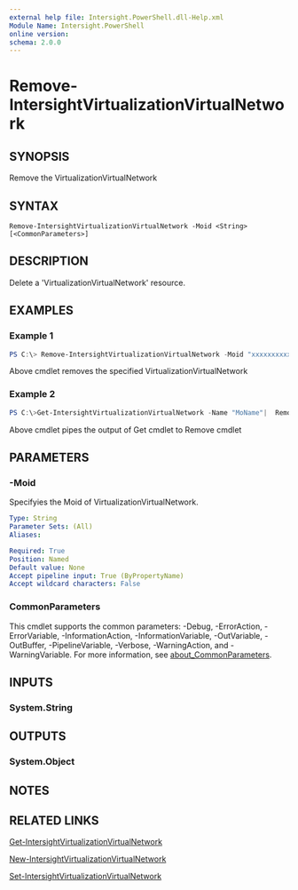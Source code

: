 ```yaml
---
external help file: Intersight.PowerShell.dll-Help.xml
Module Name: Intersight.PowerShell
online version:
schema: 2.0.0
---
```


# Remove-IntersightVirtualizationVirtualNetwork

## SYNOPSIS
Remove the VirtualizationVirtualNetwork

## SYNTAX

```
Remove-IntersightVirtualizationVirtualNetwork -Moid <String> [<CommonParameters>]
```

## DESCRIPTION
Delete a &apos;VirtualizationVirtualNetwork&apos; resource.

## EXAMPLES

### Example 1
```powershell
PS C:\> Remove-IntersightVirtualizationVirtualNetwork -Moid "xxxxxxxxxxxxxxxxxxxxxxxxxxx"
```
Above cmdlet removes the specified VirtualizationVirtualNetwork 

### Example 2
```powershell
PS C:\>Get-IntersightVirtualizationVirtualNetwork -Name "MoName"|  Remove-IntersightVirtualizationVirtualNetwork
```
Above cmdlet pipes the output of Get cmdlet to Remove cmdlet

## PARAMETERS

### -Moid
Specifyies the Moid of VirtualizationVirtualNetwork.

```yaml
Type: String
Parameter Sets: (All)
Aliases:

Required: True
Position: Named
Default value: None
Accept pipeline input: True (ByPropertyName)
Accept wildcard characters: False
```

### CommonParameters
This cmdlet supports the common parameters: -Debug, -ErrorAction, -ErrorVariable, -InformationAction, -InformationVariable, -OutVariable, -OutBuffer, -PipelineVariable, -Verbose, -WarningAction, and -WarningVariable. For more information, see [about_CommonParameters](http://go.microsoft.com/fwlink/?LinkID=113216).

## INPUTS

### System.String

## OUTPUTS

### System.Object
## NOTES

## RELATED LINKS

[Get-IntersightVirtualizationVirtualNetwork](./Get-IntersightVirtualizationVirtualNetwork.md)

[New-IntersightVirtualizationVirtualNetwork](./New-IntersightVirtualizationVirtualNetwork.md)

[Set-IntersightVirtualizationVirtualNetwork](./Set-IntersightVirtualizationVirtualNetwork.md)

